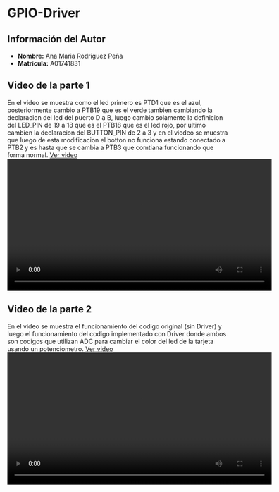 # GPIO-Driver

## Información del Autor
- **Nombre:** Ana Maria Rodriguez Peña
- **Matrícula:** A01741831


## Video de la parte 1
En el video se muestra como el led primero es PTD1 que es el azul, posteriormente cambio a PTB19 que es el verde tambien cambiando la declaracion del led del puerto D a B, luego cambio solamente la definicion del LED_PIN de 19 a 18 que es el PTB18 que es el led rojo, por ultimo cambien la declaracion del BUTTON_PIN de 2 a 3 y en el viedeo se muestra que luego de esta modificacion el botton no funciona estando conectado a PTB2 y es hasta que se cambia a PTB3 que comtiana funcionando que forma normal.
[Ver video](Gpio_Driver_Parte1.mp4)
<video controls width="600">
  <source src="Gpio_Driver_Parte1.mp4" type="video/mp4">
</video>

## Video de la parte 2
En el video se muestra el funcionamiento del codigo original (sin Driver) y luego el funcionamiento del codigo implementado con Driver donde ambos son codigos que utilizan ADC para cambiar el color del led de la tarjeta usando un potenciometro.
[Ver video](Gpio_Driver_Parte2.mp4)
<video controls width="600">
  <source src="Gpio_Driver_Parte2.mp4" type="video/mp4">
</video>

